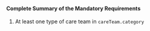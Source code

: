 #### Complete Summary of the Mandatory Requirements

1.  At least one type of care team in `careTeam.category`
